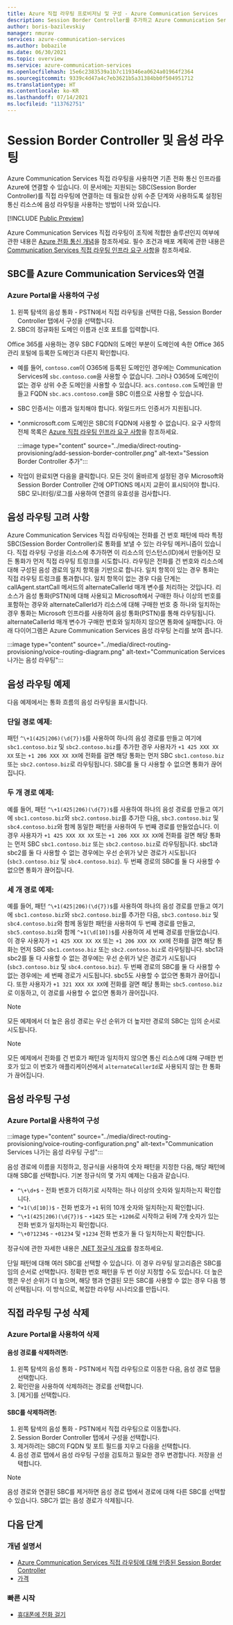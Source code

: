 ```yaml
---
title: Azure 직접 라우팅 프로비저닝 및 구성 - Azure Communication Services
description: Session Border Controller를 추가하고 Azure Communication Services 직접 라우팅을 위한 음성 라우팅을 구성하는 방법을 알아봅니다.
author: boris-bazilevskiy
manager: nmurav
services: azure-communication-services
ms.author: bobazile
ms.date: 06/30/2021
ms.topic: overview
ms.service: azure-communication-services
ms.openlocfilehash: 15e6c2383539a1b7c119346ea0624a01964f2364
ms.sourcegitcommit: 9339c4d47a4c7eb3621b5a31384bb0f504951712
ms.translationtype: HT
ms.contentlocale: ko-KR
ms.lasthandoff: 07/14/2021
ms.locfileid: "113762751"
---
```

# <a name="session-border-controllers-and-voice-routing"></a>Session Border Controller 및 음성 라우팅
Azure Communication Services 직접 라우팅을 사용하면 기존 전화 통신 인프라를 Azure에 연결할 수 있습니다. 이 문서에는 지원되는 SBC(Session Border Controller)를 직접 라우팅에 연결하는 데 필요한 상위 수준 단계와 사용하도록 설정된 통신 리소스에 음성 라우팅을 사용하는 방법이 나와 있습니다. 

[!INCLUDE [Public Preview](../../includes/public-preview-include-document.md)]
 
Azure Communication Services 직접 라우팅이 조직에 적합한 솔루션인지 여부에 관한 내용은 [Azure 전화 통신 개념](./telephony-concept.md)을 참조하세요. 필수 조건과 배포 계획에 관한 내용은 [Communication Services 직접 라우팅 인프라 요구 사항](./sip-interface-infrastructure.md)을 참조하세요.

## <a name="connect-the-sbc-with-azure-communication-services"></a>SBC를 Azure Communication Services와 연결

### <a name="configure-using-azure-portal"></a>Azure Portal을 사용하여 구성 
1. 왼쪽 탐색의 음성 통화 - PSTN에서 직접 라우팅을 선택한 다음, Session Border Controller 탭에서 구성을 선택합니다.
1. SBC의 정규화된 도메인 이름과 신호 포트를 입력합니다.
 
Office 365를 사용하는 경우 SBC FQDN의 도메인 부분이 도메인에 속한 Office 365 관리 포털에 등록한 도메인과 다른지 확인합니다. 
- 예를 들어, `contoso.com`이 O365에 등록된 도메인인 경우에는 Communication Services에 `sbc.contoso.com`을 사용할 수 없습니다. 그러나 O365에 도메인이 없는 경우 상위 수준 도메인을 사용할 수 있습니다. `acs.contoso.com` 도메인을 만들고 FQDN `sbc.acs.contoso.com`을 SBC 이름으로 사용할 수 있습니다.
- SBC 인증서는 이름과 일치해야 합니다. 와일드카드 인증서가 지원됩니다.
- *.onmicrosoft.com 도메인은 SBC의 FQDN에 사용할 수 없습니다.
요구 사항의 전체 목록은 [Azure 직접 라우팅 인프라 요구 사항](./sip-interface-infrastructure.md)을 참조하세요.

   :::image type="content" source="../media/direct-routing-provisioning/add-session-border-controller.png" alt-text="Session Border Controller 추가":::
- 작업이 완료되면 다음을 클릭합니다.
모든 것이 올바르게 설정된 경우 Microsoft와 Session Border Controller 간에 OPTIONS 메시지 교환이 표시되어야 합니다. SBC 모니터링/로그를 사용하여 연결의 유효성을 검사합니다.

## <a name="voice-routing-considerations"></a>음성 라우팅 고려 사항

Azure Communication Services 직접 라우팅에는 전화를 건 번호 패턴에 따라 특정 SBC(Session Border Controller)로 통화를 보낼 수 있는 라우팅 메커니즘이 있습니다.
직접 라우팅 구성을 리소스에 추가하면 이 리소스의 인스턴스(ID)에서 만들어진 모든 통화가 먼저 직접 라우팅 트렁크를 시도합니다. 라우팅은 전화를 건 번호와 리소스에 대해 구성된 음성 경로의 일치 항목을 기반으로 합니다. 일치 항목이 있는 경우 통화는 직접 라우팅 트렁크를 통과합니다. 일치 항목이 없는 경우 다음 단계는 callAgent.startCall 메서드의 alternateCallerId 매개 변수를 처리하는 것입니다. 리소스가 음성 통화(PSTN)에 대해 사용되고 Microsoft에서 구매한 하나 이상의 번호를 포함하는 경우와 alternateCallerId가 리소스에 대해 구매한 번호 중 하나와 일치하는 경우 통화는 Microsoft 인프라를 사용하여 음성 통화(PSTN)를 통해 라우팅됩니다. alternateCallerId 매개 변수가 구매한 번호와 일치하지 않으면 통화에 실패합니다. 아래 다이어그램은 Azure Communication Services 음성 라우팅 논리를 보여 줍니다.

:::image type="content" source="../media/direct-routing-provisioning/voice-routing-diagram.png" alt-text="Communication Services 나가는 음성 라우팅":::

## <a name="voice-routing-examples"></a>음성 라우팅 예제
다음 예제에서는 통화 흐름의 음성 라우팅을 표시합니다.

### <a name="one-route-example"></a>단일 경로 예제:
패턴 `^\+1(425|206)(\d{7})$`를 사용하여 하나의 음성 경로를 만들고 여기에 `sbc1.contoso.biz` 및 `sbc2.contoso.biz`를 추가한 경우 사용자가 `+1 425 XXX XX XX` 또는 `+1 206 XXX XX XX`에 전화를 걸면 해당 통화는 먼저 SBC `sbc1.contoso.biz` 또는 `sbc2.contoso.biz`로 라우팅됩니다. SBC를 둘 다 사용할 수 없으면 통화가 끊어집니다.

### <a name="two-routes-example"></a>두 개 경로 예제:
예를 들어, 패턴 `^\+1(425|206)(\d{7})$`를 사용하여 하나의 음성 경로를 만들고 여기에 `sbc1.contoso.biz`와 `sbc2.contoso.biz`를 추가한 다음, `sbc3.contoso.biz` 및 `sbc4.contoso.biz`와 함께 동일한 패턴을 사용하여 두 번째 경로를 만들었습니다. 이 경우 사용자가 `+1 425 XXX XX XX` 또는 `+1 206 XXX XX XX`에 전화를 걸면 해당 통화는 먼저 SBC `sbc1.contoso.biz` 또는 `sbc2.contoso.biz`로 라우팅됩니다. sbc1과 sbc2를 둘 다 사용할 수 없는 경우에는 우선 순위가 낮은 경로가 시도됩니다(`sbc3.contoso.biz` 및 `sbc4.contoso.biz`). 두 번째 경로의 SBC를 둘 다 사용할 수 없으면 통화가 끊어집니다.

### <a name="three-routes-example"></a>세 개 경로 예제:
예를 들어, 패턴 `^\+1(425|206)(\d{7})$`를 사용하여 하나의 음성 경로를 만들고 여기에 `sbc1.contoso.biz`와 `sbc2.contoso.biz`를 추가한 다음, `sbc3.contoso.biz` 및 `sbc4.contoso.biz`와 함께 동일한 패턴을 사용하여 두 번째 경로를 만들고, `sbc5.contoso.biz`와 함께 `^+1(\d[10])$`를 사용하여 세 번째 경로를 만들었습니다. 이 경우 사용자가 `+1 425 XXX XX XX` 또는 `+1 206 XXX XX XX`에 전화를 걸면 해당 통화는 먼저 SBC `sbc1.contoso.biz` 또는 `sbc2.contoso.biz`로 라우팅됩니다. sbc1과 sbc2를 둘 다 사용할 수 없는 경우에는 우선 순위가 낮은 경로가 시도됩니다(`sbc3.contoso.biz` 및 `sbc4.contoso.biz`). 두 번째 경로의 SBC를 둘 다 사용할 수 없는 경우에는 세 번째 경로가 시도됩니다. sbc5도 사용할 수 없으면 통화가 끊어집니다. 또한 사용자가 `+1 321 XXX XX XX`에 전화를 걸면 해당 통화는 `sbc5.contoso.biz`로 이동하고, 이 경로를 사용할 수 없으면 통화가 끊어집니다.

> [!NOTE]
> 모든 예제에서 더 높은 음성 경로는 우선 순위가 더 높지만 경로의 SBC는 임의 순서로 시도됩니다.

> [!NOTE]
> 모든 예제에서 전화를 건 번호가 패턴과 일치하지 않으면 통신 리소스에 대해 구매한 번호가 있고 이 번호가 애플리케이션에서 `alternateCallerId`로 사용되지 않는 한 통화가 끊어집니다. 

## <a name="configure-voice-routing"></a>음성 라우팅 구성 

### <a name="configure-using-azure-portal"></a>Azure Portal을 사용하여 구성

:::image type="content" source="../media/direct-routing-provisioning/voice-routing-configuration.png" alt-text="Communication Services 나가는 음성 라우팅 구성":::

음성 경로에 이름을 지정하고, 정규식을 사용하여 숫자 패턴을 지정한 다음, 해당 패턴에 대해 SBC를 선택합니다. 기본 정규식의 몇 가지 예제는 다음과 같습니다.
- `^\+\d+$` - 전화 번호가 더하기로 시작하는 하나 이상의 숫자와 일치하는지 확인합니다.
- `^+1(\d[10])$` - 전화 번호가 `+1` 뒤의 10개 숫자와 일치하는지 확인합니다.
- `^\+1(425|206)(\d{7})$` - `+1425` 또는 `+1206`로 시작하고 뒤에 7개 숫자가 있는 전화 번호가 일치하는지 확인합니다.
- `^\+0?1234$` - `+01234` 및 `+1234` 전화 번호가 둘 다 일치하는지 확인합니다.

정규식에 관한 자세한 내용은 [.NET 정규식 개요](/dotnet/standard/base-types/regular-expressions)를 참조하세요.

단일 패턴에 대해 여러 SBC를 선택할 수 있습니다. 이 경우 라우팅 알고리즘은 SBC를 임의 순서로 선택합니다. 정확한 번호 패턴을 두 번 이상 지정할 수도 있습니다. 더 높은 행은 우선 순위가 더 높으며, 해당 행과 연결된 모든 SBC를 사용할 수 없는 경우 다음 행이 선택됩니다. 이 방식으로, 복잡한 라우팅 시나리오를 만듭니다.

## <a name="delete-direct-routing-configuration"></a>직접 라우팅 구성 삭제

### <a name="delete-using-azure-portal"></a>Azure Portal을 사용하여 삭제

#### <a name="to-delete-a-voice-route"></a>음성 경로를 삭제하려면:
1. 왼쪽 탐색의 음성 통화 - PSTN에서 직접 라우팅으로 이동한 다음, 음성 경로 탭을 선택합니다.
1. 확인란을 사용하여 삭제하려는 경로를 선택합니다.
1. [제거]를 선택합니다.

#### <a name="to-delete-an-sbc"></a>SBC를 삭제하려면:
1. 왼쪽 탐색의 음성 통화 - PSTN에서 직접 라우팅으로 이동합니다.
1. Session Border Controller 탭에서 구성을 선택합니다.
1. 제거하려는 SBC의 FQDN 및 포트 필드를 지우고 다음을 선택합니다.
1. 음성 경로 탭에서 음성 라우팅 구성을 검토하고 필요한 경우 변경합니다. 저장을 선택합니다.

> [!NOTE]
> 음성 경로와 연결된 SBC를 제거하면 음성 경로 탭에서 경로에 대해 다른 SBC를 선택할 수 있습니다. SBC가 없는 음성 경로가 삭제됩니다.

## <a name="next-steps"></a>다음 단계

### <a name="conceptual-documentation"></a>개념 설명서

- [Azure Communication Services 직접 라우팅에 대해 인증된 Session Border Controller](./certified-session-border-controllers.md)
- [가격](../pricing.md)

### <a name="quickstarts"></a>빠른 시작

- [휴대폰에 전화 걸기](../../quickstarts/voice-video-calling/pstn-call.md)
